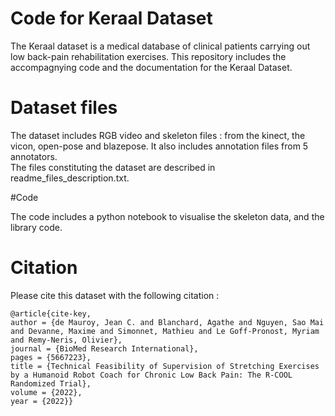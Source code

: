 # Code for Keraal Dataset

The Keraal dataset is a medical database of clinical patients carrying out low back-pain rehabilitation exercises.
This repository  includes the accompagnying code and the documentation for the Keraal Dataset.


# Dataset files

The dataset includes RGB video and skeleton files : from the kinect, the vicon, open-pose and blazepose. It also includes annotation files from 5 annotators.  
The files constituting the dataset are described in readme_files_description.txt.


#Code

The code includes a python notebook to visualise the skeleton data, and the library code.


# Citation

Please cite this dataset with the following citation :

    @article{cite-key,
	author = {de Mauroy, Jean C. and Blanchard, Agathe and Nguyen, Sao Mai and Devanne, Maxime and Simonnet, Mathieu and Le Goff-Pronost, Myriam and Remy-Neris, Olivier},
	journal = {BioMed Research International},
	pages = {5667223},
	title = {Technical Feasibility of Supervision of Stretching Exercises by a Humanoid Robot Coach for Chronic Low Back Pain: The R-COOL Randomized Trial},
	volume = {2022},
	year = {2022}}
 
